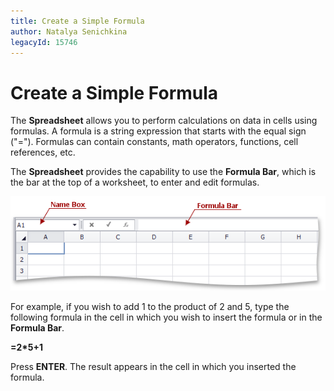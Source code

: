 ```yaml
---
title: Create a Simple Formula
author: Natalya Senichkina
legacyId: 15746
---
```

# Create a Simple Formula
The **Spreadsheet** allows you to perform calculations on data in cells using formulas. A formula is a string expression that starts with the equal sign ("="). Formulas can contain constants, math operators, functions, cell references, etc.

The **Spreadsheet** provides the capability to use the **Formula Bar**, which is the bar at the top of a worksheet, to enter and edit formulas.

![FormulaBar.png](../../../images/img21238.png)

For example, if you wish to add 1 to the product of 2 and 5, type the following formula in the cell in which you wish to insert the formula or in the **Formula Bar**.

**=2*5+1**

Press **ENTER**. The result appears in the cell in which you inserted the formula.